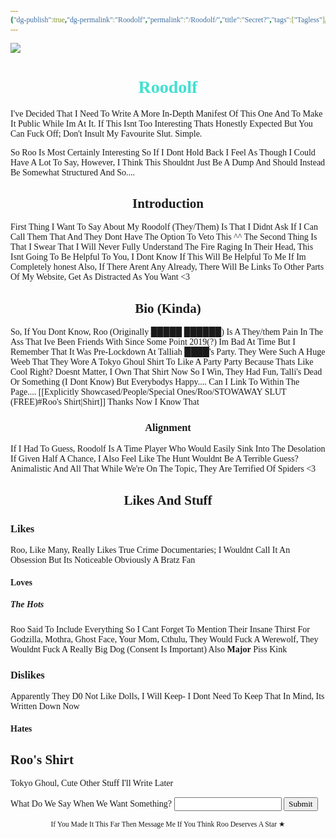 ```yaml
---
{"dg-publish":true,"dg-permalink":"Roodolf","permalink":"/Roodolf/","title":"Secret?","tags":["Tagless"],"dgShowToc":true,"noteIcon":""}
---
```


<style id="Force_Custom_Fonts" type="text/css">@font-face{font-style:normal;font-family:"Merriweather";src:local("Merriweather")}@font-face{font-style:bolder;font-family:"Merriweather";src:local("Merriweather")}@font-face{font-style:normal;font-family:"Merriweather";src:local("Merriweather");unicode-range:U+0-FF,U+2E80-9FFF,U+F900-FAFF,U+FE30-FE4F,U+20000-2FA1F}@font-face{font-style:bolder;font-family:"Merriweather";src:local("Merriweather");unicode-range:U+0-FF,U+2E80-9FFF,U+F900-FAFF,U+FE30-FE4F,U+20000-2FA1F}@font-face{font-style:normal;font-family:"Merriweather";src:local("Merriweather");unicode-range:U+0-FF}@font-face{font-style:bolder;font-family:"Merriweather";src:local("Merriweather");unicode-range:U+0-FF}:not(pre):not(code):not(textarea):not(tt):not(kbd):not(samp):not(var){font-family:"Merriweather"!important}pre,code,textarea,tt,kbd,samp,var{font-family:monospace!important}pre *,code *,textarea *,tt *,kbd *,samp *,var *{font-family:monospace!important}</style>
![](https://i.imgur.com/qFLPagi.jpeg)

# <center><span style="color:#40E0D0">Roodolf</span></center>

I've Decided That I Need To Write A More In-Depth Manifest Of This One And To Make It Public While Im At It. If This Isnt Too Interesting Thats Honestly Expected But You Can Fuck Off; Don't Insult My Favourite Slut. 
Simple.

So Roo Is Most Certainly Interesting So If I Dont Hold Back I Feel As Though I Could Have A Lot To Say, However, I Think This Shouldnt Just Be A Dump And Should Instead Be Somewhat Structured And So....

## <center>Introduction</center>

First Thing I Want To Say About My Roodolf (They/Them) Is That I Didnt Ask If I Can Call Them That And They Dont Have The Option To Veto This ^^
The Second Thing Is That I Swear That I Will Never Fully Understand The Fire Raging In Their Head, This Isnt Going To Be Helpful To You, I Dont Know If This Will Be Helpful To Me If Im Completely honest
Also, If There Arent Any Already, There Will Be Links To Other Parts Of My Website, Get As Distracted As You Want <3

## <center>Bio (Kinda)</center>

So, If You Dont Know, Roo (Originally █████ ██████) Is A They/them Pain In The Ass That Ive Been Friends With Since Some Point 2019(?)  Im Bad At Time But I Remember That It Was Pre-Lockdown At Talliah ████'s Party. They Were Such A Huge Weeb That They Wore A Tokyo Ghoul Shirt To Like A Party Party Because Thats Like Cool Right? 
Doesnt Matter, I Own That Shirt Now So I Win, They Had Fun, Talli's Dead Or Something (I Dont Know) But Everybodys Happy....
Can I Link To Within The Page.... [[Explicitly Showcased/People/Special Ones/Roo/STOWAWAY SLUT (FREE)#Roo's Shirt\|Shirt]] 
Thanks Now I Know That

### <center>Alignment</center>

If I Had To Guess, Roodolf Is A Time Player Who Would Easily Sink Into The Desolation If Given Half A Chance, I Also Feel Like The Hunt Wouldnt Be A Terrible Guess? Animalistic And All That
While We're On The Topic, They Are Terrified Of Spiders <3


## <center>Likes And Stuff</center>

### Likes

Roo, Like Many, Really Likes True Crime Documentaries; I Wouldnt Call It An Obsession But Its Noticeable
Obviously A Bratz Fan

#### Loves

#####     The Hots
Roo Said To Include Everything So I Cant Forget To Mention Their Insane Thirst For Godzilla, Mothra, Ghost Face, Your Mom, Cthulu, They Would Fuck A Werewolf, They Wouldnt Fuck A Really Big Dog (Consent Is Important)
Also **Major** Piss Kink

### Dislikes

Apparently They D0 Not Like Dolls, I Will Keep- I Dont Need To Keep That In Mind, Its Written Down Now

#### Hates


## Roo's Shirt
Tokyo Ghoul, Cute Other Stuff I'll Write Later













<html>
<head>
    <title>Secret?</title>
</head>
<body>
<form>
    <label for="pswd">What Do We Say When We Want Something? </label>
    <input type="password" id="pswd">
    <input type="button" value="Submit" onclick="checkPswd();" />
</form>

<script type="text/javascript">
    function checkPswd() {
        var confirmPassword = "woof woof boss";
        var password = document.getElementById("pswd").value;
        if (password == confirmPassword) {
             window.location="https://my-mind-space.vercel.app/explicitly-showcased/people/special-ones/roo/roo/";
        }
        else{
            alert("Not Quite");
        }
    }
</script>
</body>
</html>


<center><sub>If You Made It This Far Then Message Me If You Think Roo Deserves A Star ★</sub></center>
